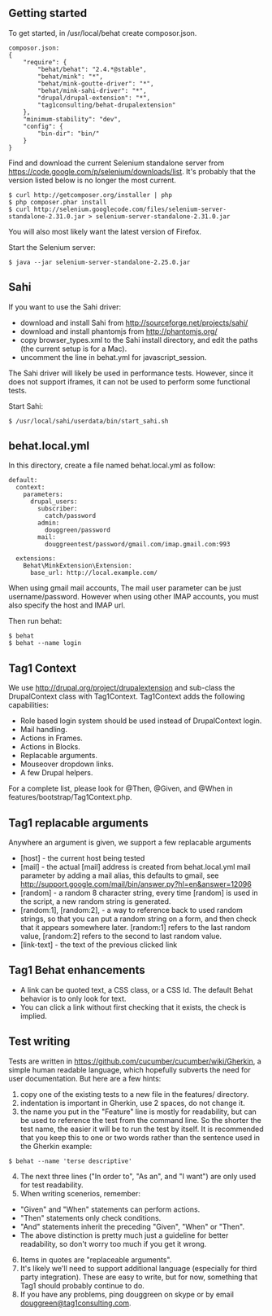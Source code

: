Getting started
---------------

To get started, in /usr/local/behat create composor.json.

```
composor.json:
{
    "require": {
        "behat/behat": "2.4.*@stable",
        "behat/mink": "*",
        "behat/mink-goutte-driver": "*",
        "behat/mink-sahi-driver": "*",
        "drupal/drupal-extension": "*",
        "tag1consulting/behat-drupalextension"
    },
    "minimum-stability": "dev",
    "config": {
        "bin-dir": "bin/"
    }
}
```

Find and download the current Selenium standalone server from https://code.google.com/p/selenium/downloads/list.
It's probably that the version listed below is no longer the most current.

```
$ curl http://getcomposer.org/installer | php
$ php composer.phar install
$ curl http://selenium.googlecode.com/files/selenium-server-standalone-2.31.0.jar > selenium-server-standalone-2.31.0.jar
```

You will also most likely want the latest version of Firefox.

Start the Selenium server:

```
$ java --jar selenium-server-standalone-2.25.0.jar
```

Sahi
----

If you want to use the Sahi driver:

 * download and install Sahi from http://sourceforge.net/projects/sahi/
 * download and install phantomjs from http://phantomjs.org/
 * copy browser_types.xml to the Sahi install directory, and edit the paths (the current setup is for a Mac).
 * uncomment the line in behat.yml for javascript_session.

The Sahi driver will likely be used in performance tests. However, since it does not support iframes, it can not be used to perform some functional tests.

Start Sahi:

```
$ /usr/local/sahi/userdata/bin/start_sahi.sh
```

behat.local.yml
---------------
In this directory, create a file named behat.local.yml as follow:
```
default:
  context:
    parameters:
      drupal_users:
        subscriber:
          catch/password
        admin:
          douggreen/password
        mail:
          douggreentest/password/gmail.com/imap.gmail.com:993

  extensions:
    Behat\MinkExtension\Extension:
      base_url: http://local.example.com/
```
When using gmail mail accounts, The mail user parameter can be just username/password. However when using other IMAP accounts, you must also specify the host and IMAP url.

Then run behat:

```
$ behat
$ behat --name login
```

Tag1 Context
------------

We use http://drupal.org/project/drupalextension and sub-class the DrupalContext class with Tag1Context. Tag1Context adds the following capabilities:

* Role based login system should be used instead of DrupalContext login.
* Mail handling.
* Actions in Frames.
* Actions in Blocks.
* Replacable arguments.
* Mouseover dropdown links.
* A few Drupal helpers.

For a complete list, please look for @Then, @Given, and @When in features/bootstrap/Tag1Context.php.

Tag1 replacable arguments
-------------------------
Anywhere an argument is given, we support a few replacable arguments
* [host] - the current host being tested
* [mail] - the actual [mail] address is created from behat.local.yml mail parameter by adding a mail alias, this defaults to gmail, see http://support.google.com/mail/bin/answer.py?hl=en&answer=12096
* [random] - a random 8 character string, every time [random] is used in the script, a new random string is generated.
* [random:1], [random:2], - a way to reference back to used random strings, so that you can put a random string on a form, and then check that it appears somewhere later. [random:1] refers to the last random value, [random:2] refers to the second to last random value.
* [link-text] - the text of the previous clicked link

Tag1 Behat enhancements
-----------------------

* A link can be quoted text, a CSS class, or a CSS Id. The default Behat behavior is to only look for text.
* You can click a link without first checking that it exists, the check is implied.

Test writing
------------
Tests are written in https://github.com/cucumber/cucumber/wiki/Gherkin, a simple human readable language,
which hopefully subverts the need for user documentation. But here are a few hints:

1. copy one of the existing tests to a new file in the features/ directory.
2. indentation is important in Gherkin, use 2 spaces, do not change it.
3. the name you put in the "Feature" line is mostly for readability, but can be used to reference the test from the command line. So the shorter the test name, the easier it will be to run the test by itself. It is recommended that you keep this to one or two words rather than the sentence used in the Gherkin example:
```
$ behat --name 'terse descriptive'
```
4. The next three lines ("In order to", "As an", and "I want") are only used for test readability.
5. When writing scenerios, remember:
 * "Given" and "When" statements can perform actions.
 * "Then" statements only check conditions.
 * "And" statements inherit the preceding "Given", "When" or "Then".
 * The above distinction is pretty much just a guideline for better readability, so don't worry too much if you get it wrong.
6. Items in quotes are "replaceable arguments".
7. It's likely we'll need to support additional language (especially for third party integration). These are easy to write, but for now, something that Tag1 should probably continue to do.
8. If you have any problems, ping douggreen on skype or by email douggreen@tag1consulting.com.

